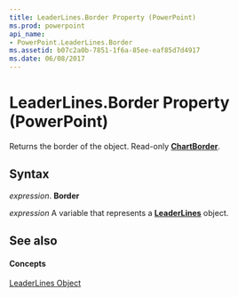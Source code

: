 ```yaml
---
title: LeaderLines.Border Property (PowerPoint)
ms.prod: powerpoint
api_name:
- PowerPoint.LeaderLines.Border
ms.assetid: b07c2a0b-7851-1f6a-85ee-eaf85d7d4917
ms.date: 06/08/2017
---
```



# LeaderLines.Border Property (PowerPoint)

Returns the border of the object. Read-only **[ChartBorder](chartborder-object-powerpoint.md)**.


## Syntax

 _expression_. **Border**

 _expression_ A variable that represents a **[LeaderLines](leaderlines-object-powerpoint.md)** object.


## See also


#### Concepts


[LeaderLines Object](leaderlines-object-powerpoint.md)

